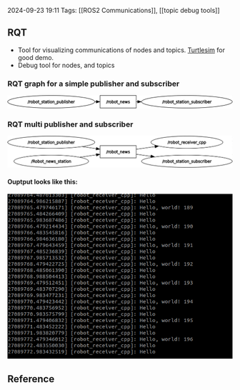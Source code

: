 
2024-09-23 19:11
Tags: [[ROS2 Communications]], [[topic debug tools]]
## RQT


- Tool for visualizing communications of nodes and topics.  [Turtlesim](Turtlesim.md) for good demo.
- Debug tool for nodes, and topics


### RQT graph for a simple publisher and subscriber

![rqt_simple_pub_sub.png](https://github.com/shivcc/ROS2_notes_shiv/blob/main/_resources/rqt_simple_pub_sub.png)


### RQT multi publisher and subscriber

![rqt_simple_pub_sub_multi.png](https://github.com/shivcc/ROS2_notes_shiv/blob/main/_resources/rqt_simple_pub_sub_multi.png)

#### Ouptput looks like this:
![multi_pub_sub_output.png](https://github.com/shivcc/ROS2_notes_shiv/blob/main/_resources/multi_pub_sub_output.png)


## Reference

